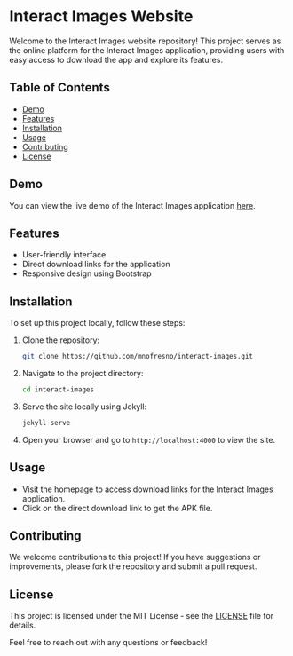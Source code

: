 # Interact Images Website

Welcome to the Interact Images website repository! This project serves as the online platform for the Interact Images application, providing users with easy access to download the app and explore its features.

## Table of Contents

- [Demo](#demo)
- [Features](#features)
- [Installation](#installation)
- [Usage](#usage)
- [Contributing](#contributing)
- [License](#license)

## Demo

You can view the live demo of the Interact Images application [here](https://github.com/mnofresno/interact-images/releases).

## Features

- User-friendly interface
- Direct download links for the application
- Responsive design using Bootstrap

## Installation

To set up this project locally, follow these steps:

1. Clone the repository:
   ```bash
   git clone https://github.com/mnofresno/interact-images.git
   ```

2. Navigate to the project directory:
   ```bash
   cd interact-images
   ```

3. Serve the site locally using Jekyll:
   ```bash
   jekyll serve
   ```

4. Open your browser and go to `http://localhost:4000` to view the site.

## Usage

- Visit the homepage to access download links for the Interact Images application.
- Click on the direct download link to get the APK file.

## Contributing

We welcome contributions to this project! If you have suggestions or improvements, please fork the repository and submit a pull request.

## License

This project is licensed under the MIT License - see the [LICENSE](LICENSE) file for details.

Feel free to reach out with any questions or feedback!
